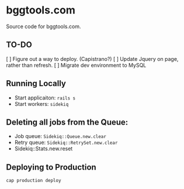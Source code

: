 # bggtools.com

Source code for bggtools.com.

## TO-DO

[ ] Figure out a way to deploy. (Capistrano?)
[ ] Update Jquery on page, rather than refresh.
[ ] Migrate dev environment to MySQL

## Running Locally

* Start applicaiton: `rails s`
* Start workers: `sidekiq`

## Deleting all jobs from the Queue:

* Job queue: `Sidekiq::Queue.new.clear`
* Retry queue: `Sidekiq::RetrySet.new.clear`
* Sidekiq::Stats.new.reset

## Deploying to Production

`cap production deploy`
